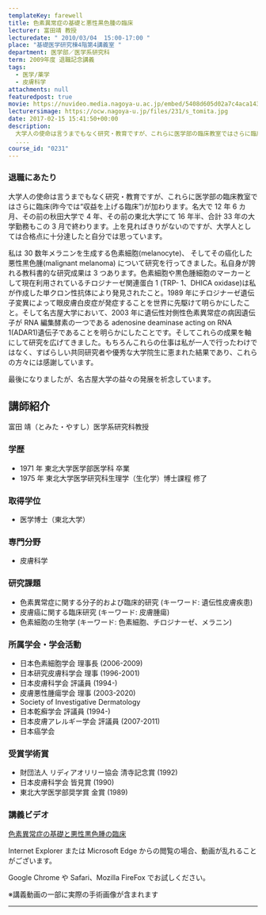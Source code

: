 ```yaml
---
templateKey: farewell
title: 色素異常症の基礎と悪性黒色腫の臨床
lecturer: 富田靖 教授
lecturedate: " 2010/03/04  15:00-17:00 "
place: "基礎医学研究棟4階第4講義室 "
department: 医学部／医学系研究科
term: 2009年度 退職記念講義
tags:
  - 医学/薬学
  - 皮膚科学
attachments: null
featuredpost: true
movie: https://nuvideo.media.nagoya-u.ac.jp/embed/5408d605d02a7c4aca14340090ee3745d6fdfcfc
lecturersimage: https://ocw.nagoya-u.jp/files/231/s_tomita.jpg
date: 2017-02-15 15:41:50+00:00
description:
  大学人の使命は言うまでもなく研究・教育ですが、これらに医学部の臨床教室ではさらに臨床(昨今では“収益を上げる臨床”)が加わります。名大で12年6カ月、その前の秋田大学で4年、その前の東北大学にて16年半、合計33年の大学勤務もこの3月で終わります。上を見ればきりがないのですが、大学人としては合格点に十分達したと自分では思っています。私は30数年メラニンを生成する色素細胞(melanocyt
  ....
course_id: "0231"
---
```


### 退職にあたり

大学人の使命は言うまでもなく研究・教育ですが、これらに医学部の臨床教室ではさらに臨床(昨今では“収益を上げる臨床”)が加わります。名大で 12 年 6 カ月、その前の秋田大学で 4 年、その前の東北大学にて 16 年半、合計 33 年の大学勤務もこの 3 月で終わります。上を見ればきりがないのですが、大学人としては合格点に十分達したと自分では思っています。

私は 30 数年メラニンを生成する色素細胞(melanocyte)、 そしてその癌化した悪性黒色腫(malignant melanoma) について研究を行ってきました。私自身が誇れる教科書的な研究成果は 3 つあります。色素細胞や黒色腫細胞のマーカーとして現在利用されているチロジナーゼ関連蛋白 1 (TRP- 1、DHICA oxidase)は私が作成した単クロン性抗体により発見されたこと。1989 年にチロジナーゼ遺伝子変異によって眼皮膚白皮症が発症することを世界に先駆けて明らかにしたこと。そして名古屋大学において、2003 年に遺伝性対側性色素異常症の病因遺伝子が RNA 編集酵素の一つである adenosine deaminase acting on RNA 1(ADAR1)遺伝子であることを明らかにしたことです。そしてこれらの成果を軸にして研究を広げてきました。もちろんこれらの仕事は私が一人で行ったわけではなく、すばらしい共同研究者や優秀な大学院生に恵まれた結果であり、これらの方々には感謝しています。

最後になりましたが、名古屋大学の益々の発展を祈念しています。

## 講師紹介

富田 靖（とみた・やすし）医学系研究科教授

### 学歴

- 1971 年 東北大学医学部医学科 卒業
- 1975 年 東北大学医学研究科生理学（生化学）博士課程 修了

### 取得学位

- 医学博士（東北大学）

### 専門分野

- 皮膚科学

### 研究課題

- 色素異常症に関する分子的および臨床的研究 (キーワード: 遺伝性皮膚疾患)
- 皮膚癌に関する臨床研究 (キーワード: 皮膚腫瘍)
- 色素細胞の生物学 (キーワード: 色素細胞、チロジナーゼ、メラニン)

### 所属学会・学会活動

- 日本色素細胞学会 理事長 (2006-2009)
- 日本研究皮膚科学会 理事 (1996-2001)
- 日本皮膚科学会 評議員 (1994-)
- 皮膚悪性腫瘍学会 理事 (2003-2020)
- Society of Investigative Dermatology
- 日本乾癬学会 評議員 (1994-)
- 日本皮膚アレルギー学会 評議員 (2007-2011)
- 日本癌学会

### 受賞学術賞

- 財団法人 リディアオリリー協会 清寺記念賞 (1992)
- 日本皮膚科学会 皆見賞 (1990)
- 東北大学医学部奨学賞 金賞 (1989)

### 講義ビデオ

<a href="https://nuvideo.media.nagoya-u.ac.jp/embed/5408d605d02a7c4aca14340090ee3745d6fdfcfc" target="blank">色素異常症の基礎と悪性黒色腫の臨床</a>

Internet Explorer または Microsoft Edge からの閲覧の場合、動画が乱れることがございます。

Google Chrome や Safari、Mozilla FireFox でお試しください。

※講義動画の一部に実際の手術画像が含まれます

---
